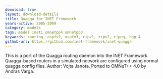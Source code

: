 ```yaml
---
download: true
layout: download-details
title: Quagga for INET Framework
years-active: 2005-2009
category: models
tags: model inet1 omnetpp4 omnetpp3
keywords: routing, ospfv2, ospfv3, ripv1, ripv2, ripng, bgp 4
github-url: https://github.com/inet-framework/inet-quagga
---
```


This is a port of the Quagga routing daemon into the INET Framework.
Quagga-based routers in a simulated network are configured using normal quagga
config files. Author: Vojta Janota. Ported to OMNeT++ 4.0 by Andras Varga.
